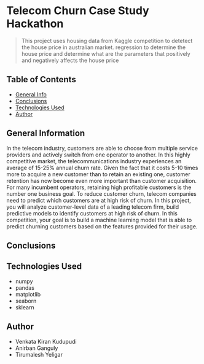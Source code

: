 # Telecom Churn Case Study Hackathon

> This project uses housing data from Kaggle competition to detetect the house price in australian market.
> regression to determine the house price and determine what are the parameters that positively and negatively affects the house price

## Table of Contents

- [General Info](#general-information)
- [Conclusions](#conclusions)
- [Technologies Used](#technologies-used)
- [Author](#author)

<!-- You can include any other section that is pertinent to your problem -->

## General Information

In the telecom industry, customers are able to choose from multiple service providers and actively switch from one operator to another. In this highly competitive market, the telecommunications industry experiences an average of 15-25% annual churn rate. Given the fact that it costs 5-10 times more to acquire a new customer than to retain an existing one, customer retention has now become even more important than customer acquisition.
For many incumbent operators, retaining high profitable customers is the number one business goal. To reduce customer churn, telecom companies need to predict which customers are at high risk of churn. In this project, you will analyze customer-level data of a leading telecom firm, build predictive models to identify customers at high risk of churn.
In this competition, your goal is to build a machine learning model that is able to predict churning customers based on the features provided for their usage.

<!-- You don't have to answer all the questions - just the ones relevant to your project. -->

## Conclusions

## Technologies Used

- numpy
- pandas
- matplotlib
- seaborn
- sklearn

## Author

- Venkata Kiran Kudupudi
- Anirban Ganguly
- Tirumalesh Yeligar

<!-- Optional -->
<!-- ## License -->
<!-- This project is open source and available under the [... License](). -->

<!-- You don't have to include all sections - just the one's relevant to your project -->
